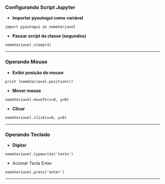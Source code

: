 ### Configurando Script Jupyter

- **Importar pyautogui como variável**

```jupyter
import pyautogui as nomeVariavel
```

- **Pausar script da classe (segundos)**

```jupyter
nomeVariavel.sleep(4)
```

---

### Operando Mouse

- **Exibir posição do mouse**

```jupyter
print (nomeVariavel.position())
```

- **Mover mouse**

```jupyter
nomeVariavel.moveTo(x=0, y=0)
```

- **Clicar**

```jupyter
nomeVariavel.click(x=0, y=0)
```

---

### Operando Teclado

- **Digitar**

```jupyter
nomeVariavel.typewrite('texto')
```

- Acionar Tecla Enter

```jupyter
nomeVariavel.press('enter')
```

---